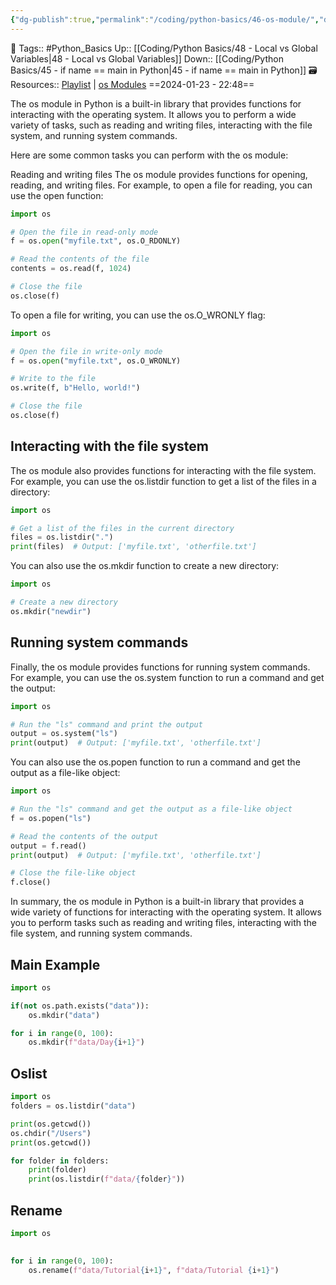 ```yaml
---
{"dg-publish":true,"permalink":"/coding/python-basics/46-os-module/","dgPassFrontmatter":true,"noteIcon":"3","created":"2024-01-23T22:47:59.138+05:30","updated":"2024-01-25T20:44:23.597+05:30"}
---
```


🧶 Tags:: #Python_Basics 
Up:: [[Coding/Python Basics/48 - Local vs Global Variables\|48 - Local vs Global Variables]]
Down:: [[Coding/Python Basics/45 - if name == main in Python\|45 - if name == main in Python]]
🗃 Resources:: [Playlist](https://www.youtube.com/playlist?list=PLu0W_9lII9agwh1XjRt242xIpHhPT2llg) | [os Modules](https://docs.python.org/3/library/os.html)
==2024-01-23 - 22:48==

The os module in Python is a built-in library that provides functions for interacting with the operating system. It allows you to perform a wide variety of tasks, such as reading and writing files, interacting with the file system, and running system commands.

Here are some common tasks you can perform with the os module:

Reading and writing files The os module provides functions for opening, reading, and writing files. For example, to open a file for reading, you can use the open function:

```python
import os

# Open the file in read-only mode
f = os.open("myfile.txt", os.O_RDONLY)

# Read the contents of the file
contents = os.read(f, 1024)

# Close the file
os.close(f)
```

To open a file for writing, you can use the os.O_WRONLY flag:

```python
import os

# Open the file in write-only mode
f = os.open("myfile.txt", os.O_WRONLY)

# Write to the file
os.write(f, b"Hello, world!")

# Close the file
os.close(f)
```

## Interacting with the file system
The os module also provides functions for interacting with the file system. For example, you can use the os.listdir function to get a list of the files in a directory:
```python
import os

# Get a list of the files in the current directory
files = os.listdir(".")
print(files)  # Output: ['myfile.txt', 'otherfile.txt']
```

You can also use the os.mkdir function to create a new directory:

```python
import os

# Create a new directory
os.mkdir("newdir")
```

## Running system commands
Finally, the os module provides functions for running system commands. For example, you can use the os.system function to run a command and get the output:
```python
import os

# Run the "ls" command and print the output
output = os.system("ls")
print(output)  # Output: ['myfile.txt', 'otherfile.txt']
```

You can also use the os.popen function to run a command and get the output as a file-like object:
```python
import os

# Run the "ls" command and get the output as a file-like object
f = os.popen("ls")

# Read the contents of the output
output = f.read()
print(output)  # Output: ['myfile.txt', 'otherfile.txt']

# Close the file-like object
f.close()
```

In summary, the os module in Python is a built-in library that provides a wide variety of functions for interacting with the operating system. It allows you to perform tasks such as reading and writing files, interacting with the file system, and running system commands.

## Main Example
```python
import os

if(not os.path.exists("data")):
    os.mkdir("data")

for i in range(0, 100):
    os.mkdir(f"data/Day{i+1}")
```

## Oslist
```python
import os 
folders = os.listdir("data")

print(os.getcwd())
os.chdir("/Users")
print(os.getcwd())

for folder in folders:
    print(folder)
    print(os.listdir(f"data/{folder}"))
```

## Rename
```python
import os
 

for i in range(0, 100):
    os.rename(f"data/Tutorial{i+1}", f"data/Tutorial {i+1}")
    
```